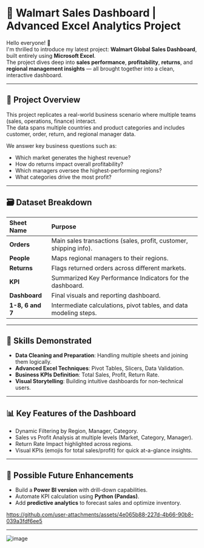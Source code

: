 # 🚀 Walmart Sales Dashboard | Advanced Excel Analytics Project

Hello everyone! 👋  
I'm thrilled to introduce my latest project: **Walmart Global Sales Dashboard**, built entirely using **Microsoft Excel**.  
The project dives deep into **sales performance**, **profitability**, **returns**, and **regional management insights** — all brought together into a clean, interactive dashboard.

---

## 📂 Project Overview

This project replicates a real-world business scenario where multiple teams (sales, operations, finance) interact.  
The data spans multiple countries and product categories and includes customer, order, return, and regional manager data.

We answer key business questions such as:
- Which market generates the highest revenue?
- How do returns impact overall profitability?
- Which managers oversee the highest-performing regions?
- What categories drive the most profit?

---

## 🗃 Dataset Breakdown

| Sheet Name | Purpose |
|:-----------|:--------|
| **Orders** | Main sales transactions (sales, profit, customer, shipping info). |
| **People** | Maps regional managers to their regions. |
| **Returns** | Flags returned orders across different markets. |
| **KPI** | Summarized Key Performance Indicators for the dashboard. |
| **Dashboard** | Final visuals and reporting dashboard. |
| **1-8, 6 and 7** | Intermediate calculations, pivot tables, and data modeling steps. |

---

## 🧠 Skills Demonstrated

- **Data Cleaning and Preparation**: Handling multiple sheets and joining them logically.
- **Advanced Excel Techniques**: Pivot Tables, Slicers, Data Validation.
- **Business KPIs Definition**: Total Sales, Profit, Return Rate.
- **Visual Storytelling**: Building intuitive dashboards for non-technical users.

---

## 📊 Key Features of the Dashboard

- Dynamic Filtering by Region, Manager, Category.
- Sales vs Profit Analysis at multiple levels (Market, Category, Manager).
- Return Rate Impact highlighted across regions.
- Visual KPIs (emojis for total sales/profit) for quick at-a-glance insights.

---

## 🚧 Possible Future Enhancements

- Build a **Power BI version** with drill-down capabilities.
- Automate KPI calculation using **Python (Pandas)**.
- Add **predictive analytics** to forecast sales and optimize inventory.



https://github.com/user-attachments/assets/4e065b88-227d-4b66-90b8-039a3fdf6ee5

---

![image](https://github.com/user-attachments/assets/beea8b56-de60-4cd5-9b82-19a3f07d76d0)


